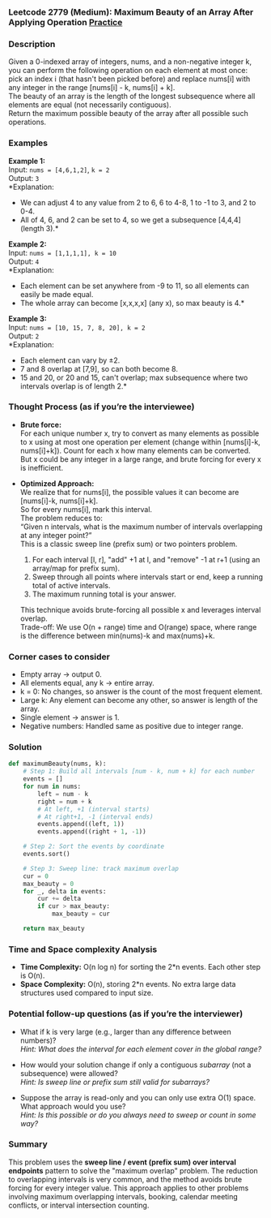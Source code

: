 ### Leetcode 2779 (Medium): Maximum Beauty of an Array After Applying Operation [Practice](https://leetcode.com/problems/maximum-beauty-of-an-array-after-applying-operation)

### Description  
Given a 0-indexed array of integers, nums, and a non-negative integer k, you can perform the following operation on each element at most once: pick an index i (that hasn't been picked before) and replace nums[i] with any integer in the range [nums[i] - k, nums[i] + k].  
The beauty of an array is the length of the longest subsequence where all elements are equal (not necessarily contiguous).  
Return the maximum possible beauty of the array after all possible such operations.

### Examples  

**Example 1:**  
Input: `nums = [4,6,1,2]`, `k = 2`  
Output: `3`  
*Explanation:  
- We can adjust 4 to any value from 2 to 6, 6 to 4-8, 1 to -1 to 3, and 2 to 0-4.
- All of 4, 6, and 2 can be set to 4, so we get a subsequence [4,4,4] (length 3).*

**Example 2:**  
Input: `nums = [1,1,1,1], k = 10`  
Output: `4`  
*Explanation:  
- Each element can be set anywhere from -9 to 11, so all elements can easily be made equal.
- The whole array can become [x,x,x,x] (any x), so max beauty is 4.*

**Example 3:**  
Input: `nums = [10, 15, 7, 8, 20], k = 2`  
Output: `2`  
*Explanation:  
- Each element can vary by ±2.
- 7 and 8 overlap at [7,9], so can both become 8.
- 15 and 20, or 20 and 15, can't overlap; max subsequence where two intervals overlap is of length 2.*

### Thought Process (as if you’re the interviewee)  

- **Brute force:**  
  For each unique number x, try to convert as many elements as possible to x using at most one operation per element (change within [nums[i]-k, nums[i]+k]). Count for each x how many elements can be converted.  
  But x could be any integer in a large range, and brute forcing for every x is inefficient.

- **Optimized Approach:**  
  We realize that for nums[i], the possible values it can become are [nums[i]-k, nums[i]+k].  
  So for every nums[i], mark this interval.  
  The problem reduces to:  
  “Given n intervals, what is the maximum number of intervals overlapping at any integer point?”  
  This is a classic sweep line (prefix sum) or two pointers problem.

  1. For each interval [l, r], "add" +1 at l, and "remove" -1 at r+1 (using an array/map for prefix sum).
  2. Sweep through all points where intervals start or end, keep a running total of active intervals.
  3. The maximum running total is your answer.

  This technique avoids brute-forcing all possible x and leverages interval overlap.  
  Trade-off: We use O(n + range) time and O(range) space, where range is the difference between min(nums)-k and max(nums)+k.

### Corner cases to consider  
- Empty array → output 0.
- All elements equal, any k → entire array.
- k = 0: No changes, so answer is the count of the most frequent element.
- Large k: Any element can become any other, so answer is length of the array.
- Single element → answer is 1.
- Negative numbers: Handled same as positive due to integer range.

### Solution

```python
def maximumBeauty(nums, k):
    # Step 1: Build all intervals [num - k, num + k] for each number
    events = []
    for num in nums:
        left = num - k
        right = num + k
        # At left, +1 (interval starts)
        # At right+1, -1 (interval ends)
        events.append((left, 1))
        events.append((right + 1, -1))

    # Step 2: Sort the events by coordinate
    events.sort()

    # Step 3: Sweep line: track maximum overlap
    cur = 0
    max_beauty = 0
    for _, delta in events:
        cur += delta
        if cur > max_beauty:
            max_beauty = cur

    return max_beauty
```

### Time and Space complexity Analysis  

- **Time Complexity:** O(n log n) for sorting the 2\*n events. Each other step is O(n).
- **Space Complexity:** O(n), storing 2\*n events. No extra large data structures used compared to input size.

### Potential follow-up questions (as if you’re the interviewer)  

- What if k is very large (e.g., larger than any difference between numbers)?  
  *Hint: What does the interval for each element cover in the global range?*

- How would your solution change if only a contiguous *subarray* (not a subsequence) were allowed?  
  *Hint: Is sweep line or prefix sum still valid for subarrays?*

- Suppose the array is read-only and you can only use extra O(1) space. What approach would you use?  
  *Hint: Is this possible or do you always need to sweep or count in some way?*

### Summary
This problem uses the **sweep line / event (prefix sum) over interval endpoints** pattern to solve the "maximum overlap" problem. The reduction to overlapping intervals is very common, and the method avoids brute forcing for every integer value. This approach applies to other problems involving maximum overlapping intervals, booking, calendar meeting conflicts, or interval intersection counting.